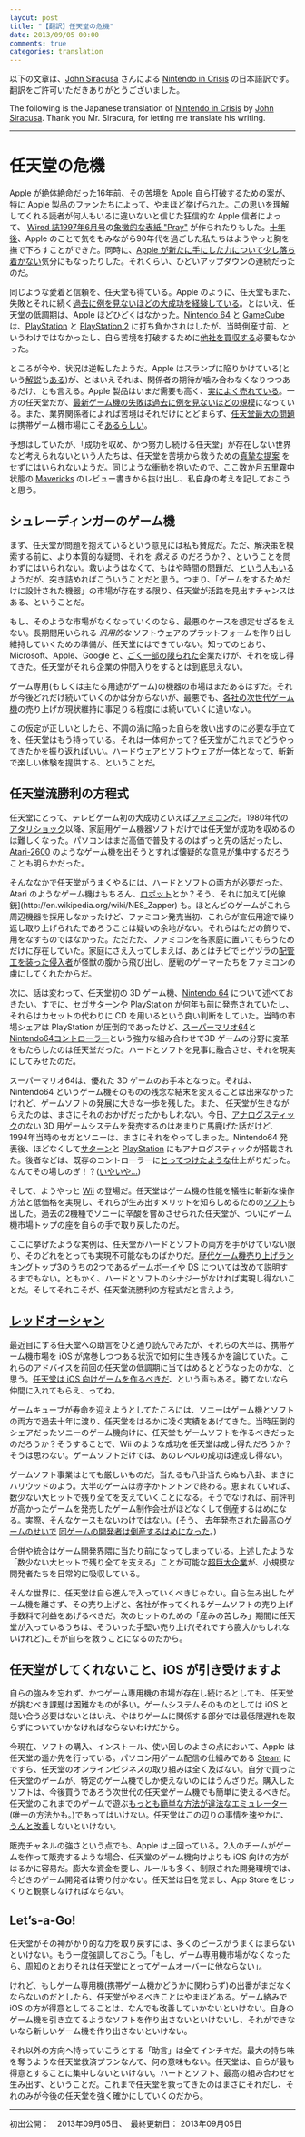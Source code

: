 ```yaml
---
layout: post
title: "【翻訳】任天堂の危機"
date: 2013/09/05 00:00
comments: true
categories: translation
---
```


以下の文章は、[John Siracusa](http://hypercritical.co/) さんによる [Nintendo in Crisis](http://hypercritical.co/2013/09/02/nintendo-in-crisis) の日本語訳です。翻訳をご許可いただきありがとうございました。

The following is the Japanese translation of [Nintendo in Crisis](http://hypercritical.co/2013/09/02/nintendo-in-crisis) by [John Siracusa](http://hypercritical.co/).  Thank you Mr. Siracura, for letting me translate his writing.

--------------------------------------------

# <!--Nintendo in Crisis-->任天堂の危機

<!--
When Apple was on the ropes sixteen years ago, there was no shortage of advice about what the company should do to save itself, much of it fueled by a deep love for Apple’s products.  It takes a diehard Apple fanatic to create something like the [iconic “Pray” cover](/2013/09/02/images/wired-pray-cover.png) from the [June 1997 issue of Wired magazine](http://www.wired.com/wired/archive/5.06/)—coupled with the faith that there are enough like-minded readers to appreciate the sentiment.  [A decade later](http://arstechnica.com/staff/2008/06/wwdc-2008-keynote-bingo/), those of us who spent the 1990s worrying about Apple felt relieved, and maybe even [a little nervous about Apple’s newfound power](/2013/09/02/images/wwdc-2008-bingo-poster.png).  It was a hell of a ride.
-->
Apple が絶体絶命だった16年前、その苦境を Apple 自ら打破するための案が、特に Apple 製品のファンたちによって、やまほど挙げられた。この思いを理解してくれる読者が何人もいるに違いないと信じた狂信的な Apple 信者によって、 [Wired 誌1997年6月号](http://www.wired.com/wired/archive/5.06/)の[象徴的な表紙 "Pray"](http://lh5.ggpht.com/-m72804J1Y8w/UiiVSdRHpxI/AAAAAAAABCk/mdP_R5McgBA/d/wired-pray-cover.jpeg) が作られたりもした。[十年後](http://arstechnica.com/staff/2008/06/wwdc-2008-keynote-bingo/)、Apple のことで気をもみながら90年代を過ごした私たちはようやっと胸を撫で下ろすことができた。同時に、[Apple が新たに手にした力について少し落ち着かない](http://lh3.ggpht.com/-a6I2rtsP91k/UiiVTgC4RqI/AAAAAAAABCs/srVF5kTQatc/d/wwdc-2008-bingo-poster.jpeg)気分にもなったりした。それくらい、ひどいアップダウンの連続だったのだ。

<!--
Nintendo engenders the same kind of affection and loyalty.  Like Apple, it has a recent history of defeat followed by [unlikely triumph](/2013/02/24/images/who-dares-wins.jpg).  Nintendo’s dark times were not as bad as Apple’s; the [N64](http://en.wikipedia.org/wiki/N64) and [GameCube](http://en.wikipedia.org/wiki/Gamecube) were outgunned by the [PlayStation](http://en.wikipedia.org/wiki/PlayStation_(console)) and [PlayStation 2](http://en.wikipedia.org/wiki/PlayStation_2), but Nintendo wasn’t days away from bankruptcy at any point, nor did it have to [buy another company](http://en.wikipedia.org/wiki/NeXT#1996:_After_NeXT) to save itself.
-->
同じような愛着と信頼を、任天堂も得ている。Apple のように、任天堂もまた、失敗とそれに続く[過去に例を見ないほどの大成功を経験している](http://lh3.ggpht.com/-FE9ZayxD8QM/UiiVSKimVOI/AAAAAAAABCg/PcqgmabS7tY/d/who-dares-wins.jpeg)。とはいえ、任天堂の低調期は、Apple ほどひどくはなかった。[Nintendo 64](http://en.wikipedia.org/wiki/N64) と [GameCube](http://en.wikipedia.org/wiki/Gamecube) は、[PlayStation][ps] と [PlayStation 2](http://en.wikipedia.org/wiki/PlayStation_2) に打ち負かされはしたが、当時倒産寸前、というわけではなかったし、自ら苦境を打破するために[他社を買収する](http://en.wikipedia.org/wiki/NeXT#1996:_After_NeXT)必要もなかった。

<!--
Now the roles appear reversed.  Apple is in a bit of a slump (or so the [narrative](http://techcrunch.com/2013/04/23/apple-ceo-tim-cook-we-acknowledge-that-our-growth-rate-has-slowed/) [goes](http://www.google.com/finance?chdnp=1&amp;chdd=1&amp;chds=1&amp;chdv=1&amp;chvs=maximized&amp;chdeh=0&amp;chfdeh=0&amp;chdet=1378136501154&amp;chddm=97750&amp;chls=IntervalBasedLine&amp;q=NASDAQ:AAPL&amp;ntsp=0&amp;ei=q7EkUvCZB5-slgOJnwE)), but it’s a comparatively mild crisis of expectations.  Apple’s products are still in demand and [selling in large numbers](http://www.apple.com/pr/library/2013/07/23Apple-Reports-Third-Quarter-Results.html).  Nintendo, meanwhile, is experiencing one of the most [disastrous console launches](http://kotaku.com/the-wii-u-sales-are-really-really-bad-973133897) in its history—and that’s not even the worst news, according to some observers.  It’s the handheld market where [Nintendo is in the most trouble](http://daringfireball.net/2013/09/nintendo_in_motion), [they say](https://alpha.app.net/chartier/post/10166007).
-->
ところが今や、状況は逆転したようだ。Apple はスランプに陥りかけている(という[解説](http://techcrunch.com/2013/04/23/apple-ceo-tim-cook-we-acknowledge-that-our-growth-rate-has-slowed/)も[ある](http://www.google.com/finance?chdnp=1&amp;chdd=1&amp;chds=1&amp;chdv=1&amp;chvs=maximized&amp;chdeh=0&amp;chfdeh=0&amp;chdet=1378136501154&amp;chddm=97750&amp;chls=IntervalBasedLine&amp;q=NASDAQ:AAPL&amp;ntsp=0&amp;ei=q7EkUvCZB5-slgOJnwE))が、とはいえそれは、関係者の期待が噛み合わなくなりつつあるだけ、とも言える。Apple 製品はいまだ需要も高く、[実によく売れている](http://www.apple.com/pr/library/2013/07/23Apple-Reports-Third-Quarter-Results.html)。一方の任天堂だが、[最新ゲーム機の失敗は過去に例を見ないほどの規模](http://kotaku.com/the-wii-u-sales-are-really-really-bad-973133897)になっている。また、業界関係者によれば苦境はそれだけにとどまらず、[任天堂最大の問題](http://daringfireball.net/2013/09/nintendo_in_motion)は携帯ゲーム機市場にこそ[あるらしい](https://alpha.app.net/chartier/post/10166007)。

<!--
As expected, people who don’t want to live in a world without a successful, thriving Nintendo feel compelled to [offer their heartfelt suggestions](http://daringfireball.net/2013/09/nintendo_in_motion) for saving the company.  It’s this same compulsion that has briefly driven me out of my months-long [Mavericks](http://www.apple.com/osx/preview/)-review-writing haze to offer my own perspective.
-->
予想はしていたが、「成功を収め、かつ努力し続ける任天堂」が存在しない世界など考えられないという人たちは、任天堂を苦境から救うための[真摯な提案](http://daringfireball.net/2013/09/nintendo_in_motion) をせずにはいられないようだ。同じような衝動を抱いたので、ここ数か月五里霧中状態の [Mavericks](http://www.apple.com/osx/preview/) のレビュー書きから抜け出し、私自身の考えを記しておこうと思う。

## <!--Schrödinger’s Console-->シュレーディンガーのゲーム機

<!--
I agree that Nintendo is in trouble.  Before considering possible solutions, I’m forced to ask a tougher question: _can_ it be saved?  [Some say no](https://twitter.com/codinghorror/status/374389005304885248), that it’s only a matter of time.  I think it comes down to this.  As long as there continues to be a market for devices that are primarily designed to play games, then it’s possible for Nintendo to live to fight another day.
-->
まず、任天堂が問題を抱えているという意見には私も賛成だ。ただ、解決策を模索する前に、より本質的な疑問、それを *救える* のだろうか？、ということを問わずにはいられない。救いようはなくて、もはや時間の問題だ、[という人もいる](https://twitter.com/codinghorror/status/374389005304885248)ようだが、突き詰めればこういうことだと思う。つまり、「ゲームをするためだけに設計された機器」の市場が存在する限り、任天堂が活路を見出すチャンスはある、ということだ。

<!--
If not, then I fear the worst.  Nintendo is not equipped to produce and maintain a long-lived, _general-purpose_ software platform.  [Precious few](http://hypercritical.co/2013/03/19/self-reliance) companies have ever done it.  You know all their names: Microsoft, Apple, Google.  I don’t expect to ever see Nintendo on that list.
-->
もし、そのような市場がなくなっていくのなら、最悪のケースを想定せざるをえない。長期間用いられる *汎用的な* ソフトウェアのプラットフォームを作り出し維持していくための準備が、任天堂にはできていない。知ってのとおり、Microsoft、Apple、Google と、[ごく一部の限られた](http://hypercritical.co/2013/03/19/self-reliance)企業だけが、それを成し得てきた。任天堂がそれら企業の仲間入りをするとは到底思えない。

<!--
I think there is still a market for game-only (or at least “game-mostly”) hardware products.  I’m not sure how long it will last, but I’m betting this [upcoming generation of consoles](http://hypercritical.co/2013/05/28/next-generation) will sell well enough in the aggregate to maintain the status quo, at the very least.
-->
ゲーム専用(もしくは主たる用途がゲーム)の機器の市場はまだあるはずだ。それが今後どれだけ続いていくのかは分からないが、最悪でも、[各社の次世代ゲーム機](http://hypercritical.co/2013/05/28/next-generation)の売り上げが現状維持に事足りる程度には続いていくに違いない。

<!--
Assuming I’m right, Nintendo has all the tools it needs to pull itself out of its current tailspin.  To understand how, just look at how Nintendo has always done it: with hardware and software working together to provide new, fun experiences.
-->
この仮定が正しいとしたら、不調の渦に陥った自らを救い出すのに必要な手立てを、任天堂はもう持っている。それは一体何かって？任天堂がこれまでどうやってきたかを振り返ればいい。ハードウェアとソフトウェアが一体となって、斬新で楽しい体験を提供する、ということだ。

## <!--How Nintendo Succeeds-->任天堂流勝利の方程式

<!--
The [NES](http://en.wikipedia.org/wiki/Nintendo_Entertainment_System) was Nintendo’s first big video game success.  After the [game console crash](http://en.wikipedia.org/wiki/North_American_video_game_crash_of_1983) of the 1980s, home video game software alone was not going to lead Nintendo to riches.  Personal computers were still expensive and wouldn’t have mass-market penetration for years.  Any attempt to field an [Atari-2600](http://en.wikipedia.org/wiki/Atari_2600)-like hardware product would surely be met with skepticism.
-->
任天堂にとって、テレビゲーム初の大成功といえば[ファミコン](http://en.wikipedia.org/wiki/Nintendo_Entertainment_System)だ。1980年代の[アタリショック](http://en.wikipedia.org/wiki/North_American_video_game_crash_of_1983)以降、家庭用ゲーム機器ソフトだけでは任天堂が成功を収めるのは難しくなった。パソコンはまだ高価で普及するのはずっと先の話だったし、[Atari-2600](http://en.wikipedia.org/wiki/Atari_2600) のようなゲーム機を出そうとすれば懐疑的な意見が集中するだろうことも明らかだった。

<!--
Nintendo’s solution required hardware and software.  The hardware: an Atari-like game console, yes, but also…[a robot](http://en.wikipedia.org/wiki/R.O.B.)?  Yep, and a [light gun](http://en.wikipedia.org/wiki/NES_Zapper), too.  Very few games used these accessories, but you can be sure they were featured heavily in all the initial advertising for the NES.  They were hardware decoys, misdirections.  They existed to get the NES into homes.  Once there, a tiny mustachioed trojan [plumber](http://en.wikipedia.org/wiki/Mario) spilled out of the belly of the beast and conquered a generation of gamers.
-->
そんななかで任天堂がうまくやるには、ハードとソフトの両方が必要だった。Atari のようなゲーム機はもちろん、[ロボット](http://en.wikipedia.org/wiki/R.O.B.)とか？そう、それに加えて[光線銃](http://en.wikipedia.org/wiki/NES_Zapper) も。ほとんどのゲームがこれら周辺機器を採用しなかったけど、ファミコン発売当初、これらが宣伝用途で繰り返し取り上げられたであろうことは疑いの余地がない。それらはただの飾りで、用をなすものではなかった。ただただ、ファミコンを各家庭に置いてもらうためだけに存在していた。家庭にさえ入ってしまえば、あとはチビでヒゲヅラの[配管工を装った侵入者](http://en.wikipedia.org/wiki/Mario)が怪獣の腹から飛び出し、歴戦のゲーマーたちをファミコンの虜にしてくれたからだ。

<!--
Now consider the [Nintendo 64](http://en.wikipedia.org/wiki/N64), the company’s first 3D console.  The [Saturn](http://en.wikipedia.org/wiki/Sega_Saturn) and the [PlayStation](http://en.wikipedia.org/wiki/PlayStation_(console)) beat it to market by years, and both had the good sense to use optical disks instead of cartridges.  Though the PlayStation came to dominate that generation, it was the Nintendo that transformed 3D gaming forever with the potent combination of [Super Mario 64](http://en.wikipedia.org/wiki/Super_Mario_64) and the [Nintendo 64 controller](http://en.wikipedia.org/wiki/Nintendo_64_controller)—hardware and software products that were designed together, and it showed.
-->
次に、話は変わって、任天堂初の 3D ゲーム機、[Nintendo 64](http://en.wikipedia.org/wiki/N64) について述べておきたい。すでに、[セガサターン](http://en.wikipedia.org/wiki/Sega_Saturn)や [PlayStation][ps] が何年も前に発売されていたし、それらはカセットの代わりに CD を用いるという良い判断をしていた。当時の市場シェアは PlayStation が圧倒的であったけど、[スーパーマリオ64](http://en.wikipedia.org/wiki/Super_Mario_64)と [Nintendo64コントローラー](http://en.wikipedia.org/wiki/Nintendo_64_controller)という強力な組み合わせで3D ゲームの分野に変革をもたらしたのは任天堂だった。ハードとソフトを見事に融合させ、それを現実にしてみせたのだ。

<!--
Mario 64 taught the world how to make a good 3D game.  Though it couldn’t save the N64 from an ignominious fate in the market, it left its mark on gaming history and perhaps singlehandedly kept Nintendo relevant.  The idea of releasing a 3D gaming system today without a standard [analog stick](http://en.wikipedia.org/wiki/Analog_stick) is absurd, but that’s just what Sega and Sony did in 1994.  After the N64 was revealed to the world, analog sticks quickly appeared on both the [Saturn](http://en.wikipedia.org/wiki/Sega_Saturn#3D_Pad) and the [PlayStation](http://en.wikipedia.org/wiki/Dual_Analog_Controller)—[hastily tacked onto](http://en.wikipedia.org/wiki/File:PS1DualAnalogController.jpg) the existing controller, in the latter case, but I’m sure that was only a temporary condition, right?  ([Sigh](http://5by5.tv/hypercritical/49).)
-->
スーパーマリオ64は、優れた 3D ゲームのお手本となった。それは、Nintendo64 というゲーム機そのものの残念な結末を変えることは出来なかったけれど、ゲームソフトの発展に大きな一歩を残した。また、 任天堂が生きながらえたのは、まさにそれのおかげだったかもしれない。今日、[アナログスティック](http://en.wikipedia.org/wiki/Analog_stick)のない 3D 用ゲームシステムを発売するのはあまりに馬鹿げた話だけど、1994年当時のセガとソニーは、まさにそれをやってしまった。Nintendo64 発表後、ほどなくして[サターン](http://en.wikipedia.org/wiki/Sega_Saturn#3D_Pad)と [PlayStation](http://en.wikipedia.org/wiki/Dual_Analog_Controller) にもアナログスティックが搭載された。後者などは、既存のコントローラーに[とってつけたような](http://en.wikipedia.org/wiki/File:PS1DualAnalogController.jpg)仕上がりだった。なんてその場しのぎ！？([いやいや...](http://5by5.tv/hypercritical/49))

<!--
Then there’s the [Wii](http://en.wikipedia.org/wiki/Wii).  Nintendo sacrificed hardware power for a novel input method and low price, then paired it with [software](http://en.wikipedia.org/wiki/Wii_Sports) that explained the value proposition to the world.  After two generations of defeat at the hands of Sony, Nintendo put itself back on the top of the game console market.
-->
そして、ようやっと [Wii](http://en.wikipedia.org/wiki/Wii) の登場だ。任天堂はゲーム機の性能を犠牲に斬新な操作方法と低価格を実現し、それらが生み出すメリットを知らしめるための[ソフト](http://en.wikipedia.org/wiki/Wii_Sports)も出した。過去の2機種でソニーに辛酸を嘗めさせられた任天堂が、ついにゲーム機市場トップの座を自らの手で取り戻したのだ。

<!--
None of these examples would have been possible if Nintendo didn’t make both the hardware and the software.  And I didn’t even mention the [Game Boy](http://en.wikipedia.org/wiki/Game_Boy_line) product line or the dual-screened [DS](http://en.wikipedia.org/wiki/Nintendo_DS), two of the top three [best-selling gaming platforms of all time](http://www.vgchartz.com/analysis/platform_totals/).  Again, impossible without hardware and software synergy.  This is how Nintendo succeeds.
-->
ここに挙げたような実例は、任天堂がハードとソフトの両方を手がけていない限り、そのどれをとっても実現不可能なものばかりだ。[歴代ゲーム機売り上げランキング](http://www.vgchartz.com/analysis/platform_totals/)トップ3のうちの2つである[ゲームボーイ](http://en.wikipedia.org/wiki/Game_Boy_line)や [DS](http://en.wikipedia.org/wiki/Nintendo_DS) については改めて説明するまでもない。ともかく、ハードとソフトのシナジーがなければ実現し得ないことだ。そしてそれこそが、任天堂流勝利の方程式だと言えよう。

## <!--[Red Ocean](http://en.wikipedia.org/wiki/Blue_Ocean_Strategy#Blue_ocean_strategy_vs._red_ocean_strategy)-->[レッドオーシャン](http://en.wikipedia.org/wiki/Blue_Ocean_Strategy#Blue_ocean_strategy_vs._red_ocean_strategy)

<!--
When I read the current crop of advice for Nintendo, much of it focused on how to survive in a world where iOS comes to dominate portable gaming, I think about how it would have helped Nintendo at its previous low points.  [Nintendo should make games for iOS](http://daringfireball.net/2013/09/nintendo_in_motion), some say.  If you can’t beat ’em, join ’em.
-->
最近目にする任天堂への助言をひと通り読んでみたが、それらの大半は、携帯ゲーム機市場を iOS が席巻しつつある状況で如何に生き残るかを論じていた。これらのアドバイスを前回の任天堂の低調期に当てはめるとどうなったのかな、と思う。[任天堂は iOS 向けゲームを作るべきだ](http://daringfireball.net/2013/09/nintendo_in_motion)、という声もある。勝てないなら仲間に入れてもらえ、ってね。

<!--
At the tail end of the GameCube’s life, Sony had sold many times more consoles and games than Nintendo over the course of a decade.  Should Nintendo have started writing games for the overwhelmingly dominant Sony platform? Would that have helped Nintendo achieve Wii-like success?  I don’t think so; no amount of software alone could have done that.
-->
ゲームキューブが寿命を迎えようとしてたころには、ソニーはゲーム機とソフトの両方で過去十年に渡り、任天堂をはるかに凌ぐ実績をあげてきた。当時圧倒的シェアだったソニーのゲーム機向けに、任天堂もゲームソフトを作るべきだったのだろうか？そうすることで、Wii のような成功を任天堂は成し得ただろうか？そうは思わない。ゲームソフトだけでは、あのレベルの成功は達成し得ない。

<!--
The game software business is tough.  It’s hit-driven, like Hollywood.  Most games lose money or break even.  A few big winners fund all the others—if you’re lucky.  A game development studio going out of business shortly after releasing a critically acclaimed game is not unheard of.  (Hell, [the best game released last year](http://hypercritical.co/2012/11/27/strange-game) [bankrupted its developer](http://www.destructoid.com/journey-took-thatgamecompany-into-bankruptcy-244311.phtml).)
-->
ゲームソフト事業はとても厳しいものだ。当たるも八卦当たらぬも八卦、まさにハリウッドのよう。大半のゲームは赤字かトントンで終わる。恵まれていれば、数少ない大ヒットで残り全てを支えていくことになる。そうでなければ、前評判が高かったゲームを発売したゲーム制作会社がほどなくして倒産するはめになる。実際、そんなケースもないわけではない。(そう、 [去年発売された最高のゲームのせいで](http://hypercritical.co/2012/11/27/strange-game) [同ゲームの開発者は倒産するはめになった](http://www.destructoid.com/journey-took-thatgamecompany-into-bankruptcy-244311.phtml)。)

<!--
Consolidation is rampant in game development.  Small players are routinely snatched up by [behemoths](http://en.wikipedia.org/wiki/Ea) that have a better capacity to absorb the inevitable losses that come with games that are not monster sales successes.
-->
合併や統合はゲーム開発界隈に当たり前になってしまっている。上述したような「数少ない大ヒットで残り全てを支える」ことが可能な[超巨大企業](http://en.wikipedia.org/wiki/Ea)が、小規模な開発者たちを日常的に吸収している。

<!--
This is not a world that Nintendo should aspire to enter.  Better to stick with hardware platforms that it controls, profiting from both the hardware sales and the fees collected from third-party games sold on its platforms.  That’s the kind of steady (and potentially enormous) income that will keep Nintendo afloat as it works on the next big thing.
-->
そんな世界に、任天堂は自ら進んで入っていくべきじゃない。自ら生み出したゲーム機を離さず、その売り上げと、各社が作ってくれるゲームソフトの売り上げ手数料で利益をあげるべきだ。次のヒットのための「産みの苦しみ」期間に任天堂が入っているうちは、そういった手堅い売り上げ(それですら膨大かもしれないけれど)こそが自らを救うことになるのだから。

## <!--iOS Does What Nintendon’t-->任天堂がしてくれないこと、iOS が引き受けますよ

<!--
Even if Nintendo sticks to its guns, and even if the market for game-focused hardware continues to exist, Nintendo still faces some big challenges.  A gaming platform doesn’t have to compete with iOS on its own terms, but it does have to at least match it in the areas that are relevant to gaming.
-->
自らの強みを忘れず、かつゲーム専用機の市場が存在し続けるとしても、任天堂が挑むべき課題は困難なものが多い。ゲームシステムそのものとしては iOS と競い合う必要はないとはいえ、やはりゲームに関係する部分では最低限遅れを取らずについていかなければならないわけだから。

<!--
Right now, Apple is crushing Nintendo when it comes to the software purchase, installation, and ownership experience.  Hell, even [Steam](http://en.wikipedia.org/wiki/Steam_(software))—a PC gaming platform—embarrasses Nintendo’s e-commerce efforts.  My Nintendo games should not be tied to a piece of hardware.  My purchases should transfer seamlessly to any new Nintendo device I purchase.  [Illegal emulation should not be the easiest way](http://www.penny-arcade.com/report/article/nintendo-isnt-losing-to-the-ouyas-high-quality-emulation-of-classic-games-i) (or only way) to play classic Nintendo games. Nintendo needs to get [much, much better](http://5by5.tv/hypercritical/99) at this stuff—fast.
-->
今現在、ソフトの購入、インストール、使い回しのよさの点において、Apple は任天堂の遥か先を行っている。パソコン用ゲーム配信の仕組みである [Steam][stm]  にですら、任天堂のオンラインビジネスの取り組みは全く及ばない。自分で買った任天堂のゲームが、特定のゲーム機でしか使えないのにはうんざりだ。購入したソフトは、今後買うであろう次世代の任天堂ゲーム機でも簡単に使えるべきだ。任天堂のこれまでのゲームで遊ぶ[もっとも簡単な方法が違法なエミュレーター](http://www.penny-arcade.com/report/article/nintendo-isnt-losing-to-the-ouyas-high-quality-emulation-of-classic-games-i)(唯一の方法かも。)であってはいけない。任天堂はこの辺りの事情を速やかに、[うんと改善](http://5by5.tv/hypercritical/99)しないといけない。

<!--
Apple is also winning when it comes to market access.  It’s much easier for a two-person team to write an iOS game and put it up for sale than it is for that same team to get a game onto a Nintendo platform.  Expensive, formal, limited developer access has no place in the modern gaming world.  Nintendo needs to wake up and smell the App Store.
-->
販売チャネルの強さという点でも、Apple は上回っている。2人のチームがゲームを作って販売するような場合、任天堂のゲーム機向けよりも iOS 向けの方がはるかに容易だ。膨大な資金を要し、ルールも多く、制限された開発環境では、今どきのゲーム開発者は寄り付かない。任天堂は目を覚まし、App Store をじっくりと観察しなければならない。

## Let’s-a-Go!

<!--
A lot of things have to go right for Nintendo to get its mojo back.  It’s worth reiterating: if the market for dedicated gaming hardware disappears, I fear it’s game over for Nintendo as we know it.
-->
任天堂がその神がかり的な力を取り戻すには、多くのピースがうまくはまらないといけない。もう一度強調しておこう。「もし、ゲーム専用機市場がなくなったら、周知のとおりそれは任天堂にとってゲームオーバーに他ならない」。

<!--
But if the time of the game console is not yet at an end (handheld or otherwise), then Nintendo has a lot of work to do.  It needs to get better at all of the game-related things that iOS is good at.  It needs to produce software that clearly demonstrates the value of its hardware—or, if that’s not possible, then it needs to make new hardware.
-->
けれど、もしゲーム専用機(携帯ゲーム機かどうかに関わらず)の出番がまだなくならないのだとしたら、任天堂がやるべきことはやまほどある。ゲーム絡みで iOS の方が得意としてることは、なんでも改善していかないといけない。自身のゲーム機を引き立てるようなソフトを作り出さないといけないし、それができないなら新しいゲーム機を作り出さないといけない。

<!--
Any advice that leads in a different direction is a distraction.  There’s no point in any plan to “save” Nintendo that fails to preserve what’s best about the company.  Nintendo needs to do what Nintendo does best: create amazing combinations of hardware and software.  That’s what has saved the company in the past, and it’s the only thing that will ensure its future.
-->
それ以外の方向へ持っていこうとする「助言」は全てインチキだ。最大の持ち味を奪うような任天堂救済プランなんて、何の意味もない。任天堂は、自らが最も得意とすることに集中しないといけない。ハードとソフト、最高の組み合わせを生み出す、ということだ。これまで任天堂を救ってきたのはまさにそれだし、それのみが今後の任天堂を強く確かにしていくのだから。

--------------------

初出公開：　2013年09月05日、　最終更新日： 2013年09月05日

[ps]: http://en.wikipedia.org/wiki/PlayStation_(console)
[stm]: http://en.wikipedia.org/wiki/Steam_(software)
